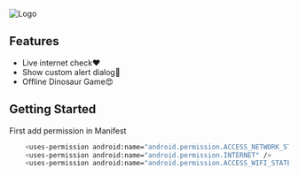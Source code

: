 
![Logo](https://i.ibb.co/VWctWJs/Untitled-design.png)

## Features

- Live internet check❤
- Show custom alert dialog💖
- Offline Dinosaur Game😍


## Getting Started

First add permission in Manifest
```bash
    <uses-permission android:name="android.permission.ACCESS_NETWORK_STATE" />
    <uses-permission android:name="android.permission.INTERNET" />
    <uses-permission android:name="android.permission.ACCESS_WIFI_STATE" />
```
    




